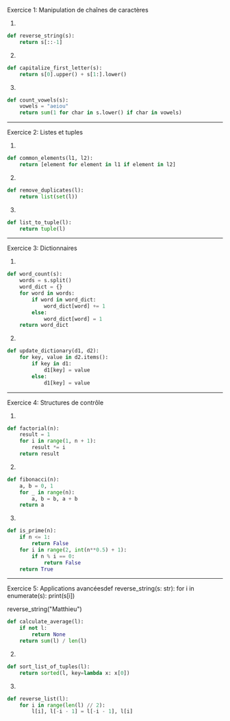 Exercice 1: Manipulation de chaînes de caractères

1. 

```python
def reverse_string(s):
    return s[::-1]
```

2. 

```python
def capitalize_first_letter(s):
    return s[0].upper() + s[1:].lower()
```

3. 

```python
def count_vowels(s):
    vowels = "aeiou"
    return sum(1 for char in s.lower() if char in vowels)
```

---

Exercice 2: Listes et tuples

1. 

```python
def common_elements(l1, l2):
    return [element for element in l1 if element in l2]
```

2. 

```python
def remove_duplicates(l):
    return list(set(l))
```

3. 

```python
def list_to_tuple(l):
    return tuple(l)
```

---

Exercice 3: Dictionnaires

1. 

```python
def word_count(s):
    words = s.split()
    word_dict = {}
    for word in words:
        if word in word_dict:
            word_dict[word] += 1
        else:
            word_dict[word] = 1
    return word_dict
```

2. 

```python
def update_dictionary(d1, d2):
    for key, value in d2.items():
        if key in d1:
            d1[key] = value
        else:
            d1[key] = value
```

---

Exercice 4: Structures de contrôle

1. 

```python
def factorial(n):
    result = 1
    for i in range(1, n + 1):
        result *= i
    return result
```

2. 

```python
def fibonacci(n):
    a, b = 0, 1
    for _ in range(n):
        a, b = b, a + b
    return a
```

3. 

```python
def is_prime(n):
    if n <= 1:
        return False
    for i in range(2, int(n**0.5) + 1):
        if n % i == 0:
            return False
    return True
```

---

Exercice 5: Applications avancéesdef reverse_string(s: str):
    for i in enumerate(s):
        print(s[i])


reverse_string("Matthieu")


```python
def calculate_average(l):
    if not l:
        return None
    return sum(l) / len(l)
```

2. 

```python
def sort_list_of_tuples(l):
    return sorted(l, key=lambda x: x[0])
```

3. 

```python
def reverse_list(l):
    for i in range(len(l) // 2):
        l[i], l[-i - 1] = l[-i - 1], l[i]
```
